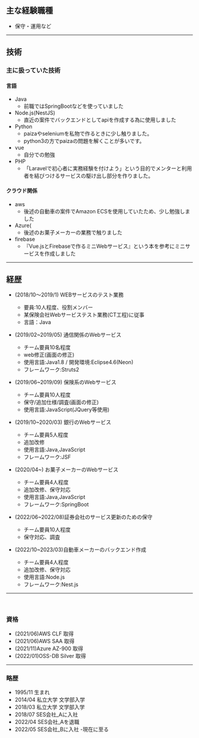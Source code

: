 ## 主な経験職種
* 保守・運用など

----
## 技術
### 主に扱っていた技術
  #### 言語
  * Java
    * 前職ではSpringBootなどを使っていました
  * Node.js(NestJS)
    * 直近の案件でバックエンドとしてapiを作成する為に使用しました
  * Python
    * paizaやseleniumを私物で作るときに少し触りました。
    * python3の方でpaizaの問題を解くことが多いです。
  * vue
    * 自分での勉強
  * PHP
    * 「Laravelで初心者に実務経験を付けよう」という目的でメンターと利用者を結びつけるサービスの駆け出し部分を作りました。
  #### クラウド関係
  * aws
    * 後述の自動車の案件でAmazon ECSを使用していたため、少し勉強しました
  * Azure(
    * 後述のお菓子メーカーの業務で触りました
  * firebase
    * 『Vue.jsとFirebaseで作るミニWebサービス』という本を参考にミニサービスを作成しました

-----

## 経歴
* (2018/10～2019/1) WEBサービスのテスト業務
  * 要員:10人程度、役割メンバー
  * 某保険会社Webサービステスト業務(CT工程)に従事
  * 言語：Java

* (2019/02~2019/05) 通信関係のWebサービス
  * チーム要員10名程度
  * web修正(画面の修正)
  * 使用言語:Java1.8 / 開発環境:Eclipse4.6(Neon)
  * フレームワーク:Struts2

* (2019/06~2019/09) 保険系のWebサービス
  * チーム要員10人程度
  * 保守/追加仕様/調査(画面の修正)
  * 使用言語:JavaScript(JQuery等使用)

* (2019/10~2020/03) 銀行のWebサービス
  * チーム要員5人程度
  * 追加改修
  * 使用言語:Java,JavaScript
  * フレームワーク:JSF

* (2020/04~) お菓子メーカーのWebサービス
  * チーム要員4人程度
  * 追加改修、保守対応
  * 使用言語:Java,JavaScript
  * フレームワーク:SpringBoot

* (2022/06~2022/08)証券会社のサービス更新のための保守
  * チーム要員10人程度
  * 保守対応、調査

* (2022/10~2023/03)自動車メーカーのバックエンド作成
  * チーム要員4人程度
  * 追加改修、保守対応
  * 使用言語:Node.js
  * フレームワーク:Nest.js
-----
　　　
### 資格
* (2021/06)AWS CLF 取得
* (2021/06)AWS SAA 取得
* (2021/11)Azure AZ-900 取得
* (2022/01)OSS-DB Silver 取得

-----

### 略歴
* 1995/11 生まれ
* 2014/04 私立大学 文学部入学
* 2018/03 私立大学 文学部入学
* 2018/07 SES会社_Aに入社
* 2022/04 SES会社_Aを退職
* 2022/05 SES会社_Bに入社 -現在に至る
